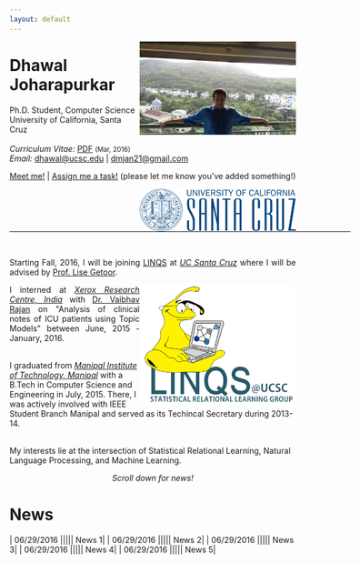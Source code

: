 ```yaml
---
layout: default
---
```


<!-- {% include image.html url="/images/me2.jpeg" caption="Dhawal Joharapurkar" width=275 align="right" %} -->

<a href="/images/me2.jpeg" target="_blank"><img src="images/me2.jpeg" alt="Dhawal Joharapurkar" style="width:275px;" align="right"></a>

# Dhawal Joharapurkar
Ph.D. Student, Computer Science <br>
University of California, Santa Cruz <br><br>
<em>Curriculum Vitae: </em><a href="/files/CV_new.pdf" target="_blank">PDF</a>  <small>(Mar, 2016)</small> <br>
<em>Email: </em><a href="mailto:dhawal@ucsc.edu">dhawal@ucsc.edu</a> | <a href="mailto:dmjan21@gmail.com">dmjan21@gmail.com</a> <br>
<p><a href="http://doodle.com/dhawaljoh" target="_blank">Meet me!</a> | <a href="http://flask.io/yoUm1" target="_blank">Assign me a task!</a> (please let me know you've added something!)</p>
<a href="http://www.ucsc.edu/" target="_blank"><img src="images/ucsc.png" alt="UCSC" style="width:275px;" align="right"></a>
<hr width="600px">

<br>

<p align="justify" style="max-width:600px">
Starting Fall, 2016, I will be joining <a href="https://linqs.soe.ucsc.edu/" target="_blank">LINQS</a> at <em><a class="tosu" href="http://www.ucsc.edu/" target="_blank">UC Santa Cruz</a></em> where I will be advised by <a href="https://getoor.soe.ucsc.edu/" target="_blank">Prof. Lise Getoor</a>. <br></p>

<a href="https://linqs.soe.ucsc.edu/" target="_blank"><img src="images/linqs.png" alt="LINQS" style="width:275px;" align="right"></a>

<p align="justify" style="max-width:600px">
I interned at <em><a class="tosu" href="http://xrci.xerox.com/" target="_blank">Xerox Research Centre, India</a></em> with <a href="https://sites.google.com/site/vaibhavrajan/" target="_blank">Dr. Vaibhav Rajan</a> on "Analysis of clinical notes of ICU patients using Topic Models" between June, 2015 - January, 2016.<br><br>

I graduated from <em><a class="tosu" href="http://www.manipal.edu" target="_blank">Manipal Institute of Technology, Manipal</a></em> with a B.Tech in Computer Science and Engineering in July, 2015. There, I was actively involved with IEEE Student Branch Manipal and served as its Techincal Secretary during 2013-14.<br><br>

My interests lie at the intersection of Statistical Relational Learning, Natural Language Processing, and Machine Learning.
</p>


<center> <em><a class="tosu"> Scroll down for news! </a></em></center>

News
===

| 06/29/2016 ||||| News 1|
| 06/29/2016 ||||| News 2|
| 06/29/2016 ||||| News 3|
| 06/29/2016 ||||| News 4|
| 06/29/2016 ||||| News 5|

<!-- <div style="height:300px;width:900px; ;border:1px solid #ccc;overflow:auto;">
<p>06/29/2016 Did things!</p>

*[test](/files/CV_new.pdf)*

<p>As you can see, once there's enough text in this box, the box will grow scroll bars... that's why we call it a scroll box! You could also place an image into the scroll box.</p>

<p>As you can see, once there's enough text in this box, the box will grow scroll bars... that's why we call it a scroll box! You could also place an image into the scroll box.</p>

<p>As you can see, once there's enough text in this box, the box will grow scroll bars... that's why we call it a scroll box! You could also place an image into the scroll box.</p>

<p>As you can see, once there's enough text in this box, the box will grow scroll bars... that's why we call it a scroll box! You could also place an image into the scroll box.</p>

<p>As you can see, once there's enough text in this box, the box will grow scroll bars... that's why we call it a scroll box! You could also place an image into the scroll box.</p>

</div> -->